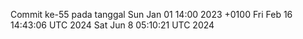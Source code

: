 Commit ke-55 pada tanggal Sun Jan 01 14:00 2023 +0100
Fri Feb 16 14:43:06 UTC 2024
Sat Jun  8 05:10:21 UTC 2024
